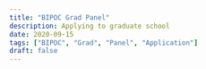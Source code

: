 ```yaml
---
title: "BIPOC Grad Panel"
description: Applying to graduate school
date: 2020-09-15
tags: ["BIPOC", "Grad", "Panel", "Application"]
draft: false
---
```


